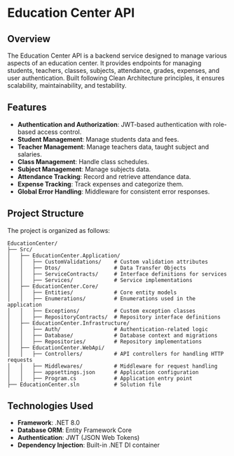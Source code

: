 # Education Center API

## Overview

The Education Center API is a backend service designed to manage various aspects of an education center. It provides endpoints for managing students, teachers, classes, subjects, attendance, grades, expenses, and user authentication. Built following Clean Architecture principles, it ensures scalability, maintainability, and testability.

## Features

- **Authentication and Authorization**: JWT-based authentication with role-based access control.
- **Student Management**: Manage students data and fees.
- **Teacher Management**: Manage teachers data, taught subject and salaries.
- **Class Management**: Handle class schedules.
- **Subject Management**: Manage subjects data.
- **Attendance Tracking**: Record and retrieve attendance data.
- **Expense Tracking**: Track expenses and categorize them.
- **Global Error Handling**: Middleware for consistent error responses.

## Project Structure

The project is organized as follows:

```
EducationCenter/
├── Src/
│   ├── EducationCenter.Application/
│   │   ├── CustomValidations/    # Custom validation attributes
│   │   ├── Dtos/                 # Data Transfer Objects
│   │   ├── ServiceContracts/     # Interface definitions for services
│   │   ├── Services/             # Service implementations
│   ├── EducationCenter.Core/
│   │   ├── Entities/             # Core entity models
│   │   ├── Enumerations/         # Enumerations used in the application
│   │   ├── Exceptions/           # Custom exception classes
│   │   ├── RepositoryContracts/  # Repository interface definitions
│   ├── EducationCenter.Infrastructure/
│   │   ├── Auth/                 # Authentication-related logic
│   │   ├── Database/             # Database context and migrations
│   │   ├── Repositories/         # Repository implementations
│   ├── EducationCenter.WebApi/
│   │   ├── Controllers/          # API controllers for handling HTTP requests
│   │   ├── Middlewares/          # Middleware for request handling
│   │   ├── appsettings.json      # Application configuration
│   │   ├── Program.cs            # Application entry point
├── EducationCenter.sln           # Solution file
```

## Technologies Used

- **Framework**: .NET 8.0
- **Database ORM**: Entity Framework Core
- **Authentication**: JWT (JSON Web Tokens)
- **Dependency Injection**: Built-in .NET DI container
